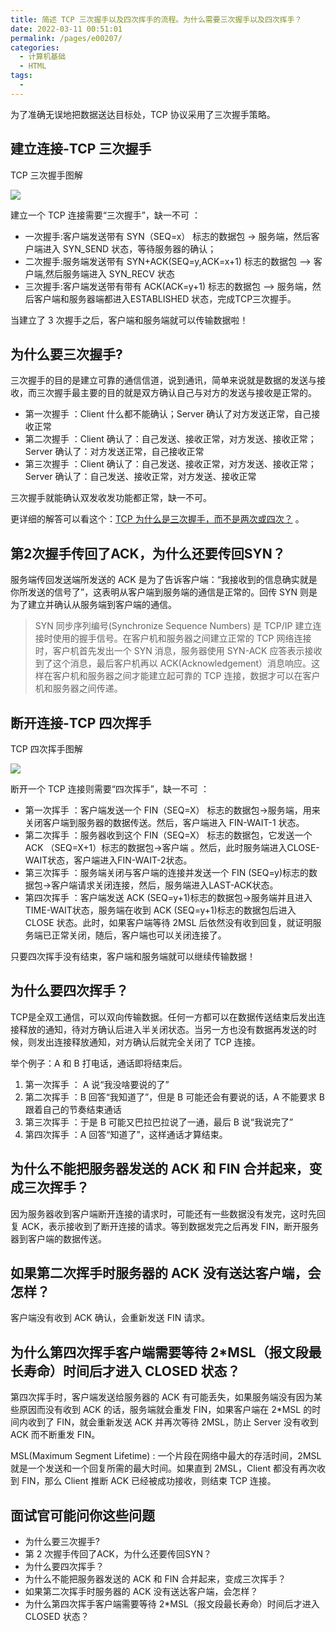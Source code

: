```yaml
---
title: 简述 TCP 三次握手以及四次挥手的流程。为什么需要三次握手以及四次挥手？
date: 2022-03-11 00:51:01
permalink: /pages/e00207/
categories:
  - 计算机基础
  - HTML
tags:
  - 
---
```


为了准确无误地把数据送达目标处，TCP 协议采用了三次握手策略。

## 建立连接-TCP 三次握手
TCP 三次握手图解

![](https://tva1.sinaimg.cn/large/e6c9d24ely1h6entf5jifj20hs0c7aba.jpg)

建立一个 TCP 连接需要“三次握手”，缺一不可 ：

* 一次握手:客户端发送带有 SYN（SEQ=x） 标志的数据包 -> 服务端，然后客户端进入 SYN_SEND 状态，等待服务器的确认；
* 二次握手:服务端发送带有 SYN+ACK(SEQ=y,ACK=x+1) 标志的数据包 –> 客户端,然后服务端进入 SYN_RECV 状态
* 三次握手:客户端发送带有带有 ACK(ACK=y+1) 标志的数据包 –> 服务端，然后客户端和服务器端都进入ESTABLISHED 状态，完成TCP三次握手。

当建立了 3 次握手之后，客户端和服务端就可以传输数据啦！

## 为什么要三次握手?
三次握手的目的是建立可靠的通信信道，说到通讯，简单来说就是数据的发送与接收，而三次握手最主要的目的就是双方确认自己与对方的发送与接收是正常的。

* 第一次握手 ：Client 什么都不能确认；Server 确认了对方发送正常，自己接收正常
* 第二次握手 ：Client 确认了：自己发送、接收正常，对方发送、接收正常；Server 确认了：对方发送正常，自己接收正常
* 第三次握手 ：Client 确认了：自己发送、接收正常，对方发送、接收正常；Server 确认了：自己发送、接收正常，对方发送、接收正常

三次握手就能确认双发收发功能都正常，缺一不可。

更详细的解答可以看这个：[TCP 为什么是三次握手，而不是两次或四次？](https://mp.weixin.qq.com/s/NIjxgx4NPn7FC4PfkHBAAQ) 。

## 第2次握手传回了ACK，为什么还要传回SYN？
服务端传回发送端所发送的 ACK 是为了告诉客户端：“我接收到的信息确实就是你所发送的信号了”，这表明从客户端到服务端的通信是正常的。回传 SYN 则是为了建立并确认从服务端到客户端的通信。

>SYN 同步序列编号(Synchronize Sequence Numbers) 是 TCP/IP 建立连接时使用的握手信号。在客户机和服务器之间建立正常的 TCP 网络连接时，客户机首先发出一个 SYN 消息，服务器使用 SYN-ACK 应答表示接收到了这个消息，最后客户机再以 ACK(Acknowledgement）消息响应。这样在客户机和服务器之间才能建立起可靠的 TCP 连接，数据才可以在客户机和服务器之间传递。

## 断开连接-TCP 四次挥手
TCP 四次挥手图解

![](https://tva1.sinaimg.cn/large/e6c9d24ely1h6enumk1tvj20hs0dagn7.jpg)

断开一个 TCP 连接则需要“四次挥手”，缺一不可 ：

* 第一次挥手 ：客户端发送一个 FIN（SEQ=X） 标志的数据包->服务端，用来关闭客户端到服务器的数据传送。然后，客户端进入 FIN-WAIT-1 状态。
* 第二次挥手 ：服务器收到这个 FIN（SEQ=X） 标志的数据包，它发送一个 ACK （SEQ=X+1）标志的数据包->客户端 。然后，此时服务端进入CLOSE-WAIT状态，客户端进入FIN-WAIT-2状态。
* 第三次挥手 ：服务端关闭与客户端的连接并发送一个 FIN (SEQ=y)标志的数据包->客户端请求关闭连接，然后，服务端进入LAST-ACK状态。
* 第四次挥手 ：客户端发送 ACK (SEQ=y+1)标志的数据包->服务端并且进入TIME-WAIT状态，服务端在收到 ACK (SEQ=y+1)标志的数据包后进入 CLOSE 状态。此时，如果客户端等待 2MSL 后依然没有收到回复，就证明服务端已正常关闭，随后，客户端也可以关闭连接了。

只要四次挥手没有结束，客户端和服务端就可以继续传输数据！

## 为什么要四次挥手？
TCP是全双工通信，可以双向传输数据。任何一方都可以在数据传送结束后发出连接释放的通知，待对方确认后进入半关闭状态。当另一方也没有数据再发送的时候，则发出连接释放通知，对方确认后就完全关闭了 TCP 连接。

举个例子：A 和 B 打电话，通话即将结束后。

1. 第一次挥手 ： A 说“我没啥要说的了”
2. 第二次挥手 ：B 回答“我知道了”，但是 B 可能还会有要说的话，A 不能要求 B 跟着自己的节奏结束通话
3. 第三次挥手 ：于是 B 可能又巴拉巴拉说了一通，最后 B 说“我说完了”
4. 第四次挥手 ：A 回答“知道了”，这样通话才算结束。

## 为什么不能把服务器发送的 ACK 和 FIN 合并起来，变成三次挥手？
因为服务器收到客户端断开连接的请求时，可能还有一些数据没有发完，这时先回复 ACK，表示接收到了断开连接的请求。等到数据发完之后再发 FIN，断开服务器到客户端的数据传送。

## 如果第二次挥手时服务器的 ACK 没有送达客户端，会怎样？
客户端没有收到 ACK 确认，会重新发送 FIN 请求。

## 为什么第四次挥手客户端需要等待 2*MSL（报文段最长寿命）时间后才进入 CLOSED 状态？
第四次挥手时，客户端发送给服务器的 ACK 有可能丢失，如果服务端没有因为某些原因而没有收到 ACK 的话，服务端就会重发 FIN，如果客户端在 2*MSL 的时间内收到了 FIN，就会重新发送 ACK 并再次等待 2MSL，防止 Server 没有收到 ACK 而不断重发 FIN。

MSL(Maximum Segment Lifetime) : 一个片段在网络中最大的存活时间，2MSL 就是一个发送和一个回复所需的最大时间。如果直到 2MSL，Client 都没有再次收到 FIN，那么 Client 推断 ACK 已经被成功接收，则结束 TCP 连接。

## 面试官可能问你这些问题
* 为什么要三次握手?
* 第 2 次握手传回了ACK，为什么还要传回SYN？
* 为什么要四次挥手？
* 为什么不能把服务器发送的 ACK 和 FIN 合并起来，变成三次挥手？
* 如果第二次挥手时服务器的 ACK 没有送达客户端，会怎样？
* 为什么第四次挥手客户端需要等待 2*MSL（报文段最长寿命）时间后才进入 CLOSED 状态？